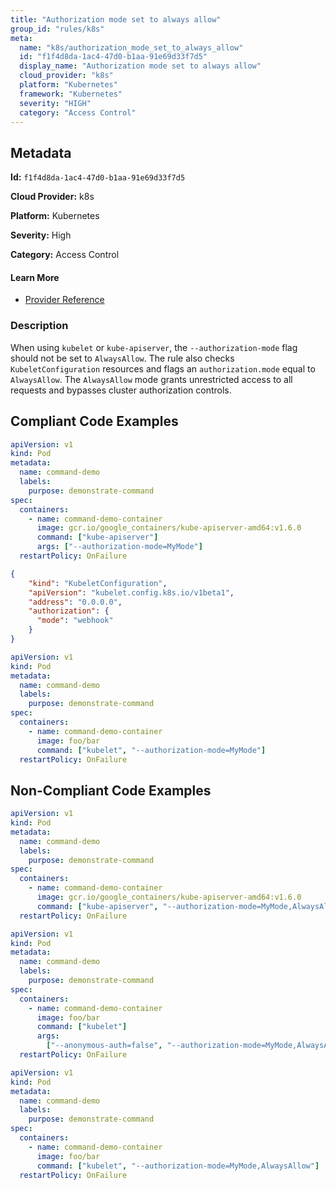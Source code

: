 ```yaml
---
title: "Authorization mode set to always allow"
group_id: "rules/k8s"
meta:
  name: "k8s/authorization_mode_set_to_always_allow"
  id: "f1f4d8da-1ac4-47d0-b1aa-91e69d33f7d5"
  display_name: "Authorization mode set to always allow"
  cloud_provider: "k8s"
  platform: "Kubernetes"
  framework: "Kubernetes"
  severity: "HIGH"
  category: "Access Control"
---
```

## Metadata

**Id:** `f1f4d8da-1ac4-47d0-b1aa-91e69d33f7d5`

**Cloud Provider:** k8s

**Platform:** Kubernetes

**Severity:** High

**Category:** Access Control

#### Learn More

 - [Provider Reference](https://kubernetes.io/docs/tasks/inject-data-application/define-command-argument-container/)

### Description

 When using `kubelet` or `kube-apiserver`, the `--authorization-mode` flag should not be set to `AlwaysAllow`. The rule also checks `KubeletConfiguration` resources and flags an `authorization.mode` equal to `AlwaysAllow`. The `AlwaysAllow` mode grants unrestricted access to all requests and bypasses cluster authorization controls.


## Compliant Code Examples
```yaml
apiVersion: v1
kind: Pod
metadata:
  name: command-demo
  labels:
    purpose: demonstrate-command
spec:
  containers:
    - name: command-demo-container
      image: gcr.io/google_containers/kube-apiserver-amd64:v1.6.0
      command: ["kube-apiserver"]
      args: ["--authorization-mode=MyMode"]
  restartPolicy: OnFailure

```

```json
{
    "kind": "KubeletConfiguration",
    "apiVersion": "kubelet.config.k8s.io/v1beta1",
    "address": "0.0.0.0",
    "authorization": {
      "mode": "webhook"
    }
} 
```

```yaml
apiVersion: v1
kind: Pod
metadata:
  name: command-demo
  labels:
    purpose: demonstrate-command
spec:
  containers:
    - name: command-demo-container
      image: foo/bar
      command: ["kubelet", "--authorization-mode=MyMode"]
  restartPolicy: OnFailure

```
## Non-Compliant Code Examples
```yaml
apiVersion: v1
kind: Pod
metadata:
  name: command-demo
  labels:
    purpose: demonstrate-command
spec:
  containers:
    - name: command-demo-container
      image: gcr.io/google_containers/kube-apiserver-amd64:v1.6.0
      command: ["kube-apiserver", "--authorization-mode=MyMode,AlwaysAllow"]
  restartPolicy: OnFailure

```

```yaml
apiVersion: v1
kind: Pod
metadata:
  name: command-demo
  labels:
    purpose: demonstrate-command
spec:
  containers:
    - name: command-demo-container
      image: foo/bar
      command: ["kubelet"]
      args:
        ["--anonymous-auth=false", "--authorization-mode=MyMode,AlwaysAllow"]
  restartPolicy: OnFailure

```

```yaml
apiVersion: v1
kind: Pod
metadata:
  name: command-demo
  labels:
    purpose: demonstrate-command
spec:
  containers:
    - name: command-demo-container
      image: foo/bar
      command: ["kubelet", "--authorization-mode=MyMode,AlwaysAllow"]
  restartPolicy: OnFailure

```